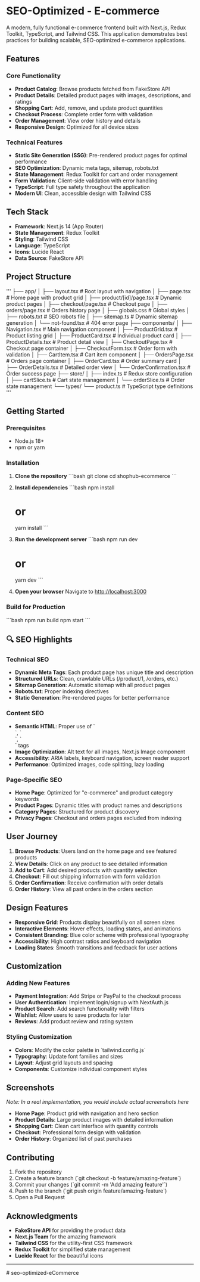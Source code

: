 # SEO-Optimized - E-commerce

A modern, fully functional e-commerce frontend built with Next.js, Redux Toolkit, TypeScript, and Tailwind CSS. This application demonstrates best practices for building scalable, SEO-optimized e-commerce applications.

## Features

### Core Functionality

-   **Product Catalog**: Browse products fetched from FakeStore API
-   **Product Details**: Detailed product pages with images, descriptions, and ratings
-   **Shopping Cart**: Add, remove, and update product quantities
-   **Checkout Process**: Complete order form with validation
-   **Order Management**: View order history and details
-   **Responsive Design**: Optimized for all device sizes

### Technical Features

-   **Static Site Generation (SSG)**: Pre-rendered product pages for optimal performance
-   **SEO Optimization**: Dynamic meta tags, sitemap, robots.txt
-   **State Management**: Redux Toolkit for cart and order management
-   **Form Validation**: Client-side validation with error handling
-   **TypeScript**: Full type safety throughout the application
-   **Modern UI**: Clean, accessible design with Tailwind CSS

## Tech Stack

-   **Framework**: Next.js 14 (App Router)
-   **State Management**: Redux Toolkit
-   **Styling**: Tailwind CSS
-   **Language**: TypeScript
-   **Icons**: Lucide React
-   **Data Source**: FakeStore API

## Project Structure

'''
├── app/
│ ├── layout.tsx # Root layout with navigation
│ ├── page.tsx # Home page with product grid
│ ├── product/[id]/page.tsx # Dynamic product pages
│ ├── checkout/page.tsx # Checkout page
│ ├── orders/page.tsx # Orders history page
│ ├── globals.css # Global styles
│ ├── robots.txt # SEO robots file
│ ├── sitemap.ts # Dynamic sitemap generation
│ └── not-found.tsx # 404 error page
├── components/
│ ├── Navigation.tsx # Main navigation component
│ ├── ProductGrid.tsx # Product listing grid
│ ├── ProductCard.tsx # Individual product card
│ ├── ProductDetails.tsx # Product detail view
│ ├── CheckoutPage.tsx # Checkout page container
│ ├── CheckoutForm.tsx # Order form with validation
│ ├── CartItem.tsx # Cart item component
│ ├── OrdersPage.tsx # Orders page container
│ ├── OrderCard.tsx # Order summary card
│ ├── OrderDetails.tsx # Detailed order view
│ └── OrderConfirmation.tsx # Order success page
├── store/
│ ├── index.ts # Redux store configuration
│ ├── cartSlice.ts # Cart state management
│ └── orderSlice.ts # Order state management
└── types/
└── product.ts # TypeScript type definitions
'''

## Getting Started

### Prerequisites

-   Node.js 18+
-   npm or yarn

### Installation

1. **Clone the repository**
   \`\`\`bash
   git clone <repository-url>
   cd shophub-ecommerce
   \`\`\`

2. **Install dependencies**
   \`\`\`bash
   npm install

    # or

    yarn install
    \`\`\`

3. **Run the development server**
   \`\`\`bash
   npm run dev

    # or

    yarn dev
    \`\`\`

4. **Open your browser**
   Navigate to [http://localhost:3000](http://localhost:3000)

### Build for Production

\`\`\`bash
npm run build
npm start
\`\`\`

## 🔍 SEO Highlights

### Technical SEO

-   **Dynamic Meta Tags**: Each product page has unique title and description
-   **Structured URLs**: Clean, crawlable URLs (/product/1, /orders, etc.)
-   **Sitemap Generation**: Automatic sitemap with all product pages
-   **Robots.txt**: Proper indexing directives
-   **Static Generation**: Pre-rendered pages for better performance

### Content SEO

-   **Semantic HTML**: Proper use of \`<main>\`, \`<section>\`, \`<article>\` tags
-   **Image Optimization**: Alt text for all images, Next.js Image component
-   **Accessibility**: ARIA labels, keyboard navigation, screen reader support
-   **Performance**: Optimized images, code splitting, lazy loading

### Page-Specific SEO

-   **Home Page**: Optimized for "e-commerce" and product category keywords
-   **Product Pages**: Dynamic titles with product names and descriptions
-   **Category Pages**: Structured for product discovery
-   **Privacy Pages**: Checkout and orders pages excluded from indexing

## User Journey

1. **Browse Products**: Users land on the home page and see featured products
2. **View Details**: Click on any product to see detailed information
3. **Add to Cart**: Add desired products with quantity selection
4. **Checkout**: Fill out shipping information with form validation
5. **Order Confirmation**: Receive confirmation with order details
6. **Order History**: View all past orders in the orders section

## Design Features

-   **Responsive Grid**: Products display beautifully on all screen sizes
-   **Interactive Elements**: Hover effects, loading states, and animations
-   **Consistent Branding**: Blue color scheme with professional typography
-   **Accessibility**: High contrast ratios and keyboard navigation
-   **Loading States**: Smooth transitions and feedback for user actions

## Customization

### Adding New Features

-   **Payment Integration**: Add Stripe or PayPal to the checkout process
-   **User Authentication**: Implement login/signup with NextAuth.js
-   **Product Search**: Add search functionality with filters
-   **Wishlist**: Allow users to save products for later
-   **Reviews**: Add product review and rating system

### Styling Customization

-   **Colors**: Modify the color palette in \`tailwind.config.js\`
-   **Typography**: Update font families and sizes
-   **Layout**: Adjust grid layouts and spacing
-   **Components**: Customize individual component styles

## Screenshots

_Note: In a real implementation, you would include actual screenshots here_

-   **Home Page**: Product grid with navigation and hero section
-   **Product Details**: Large product images with detailed information
-   **Shopping Cart**: Clean cart interface with quantity controls
-   **Checkout**: Professional form design with validation
-   **Order History**: Organized list of past purchases

## Contributing

1. Fork the repository
2. Create a feature branch (\`git checkout -b feature/amazing-feature\`)
3. Commit your changes (\`git commit -m 'Add amazing feature'\`)
4. Push to the branch (\`git push origin feature/amazing-feature\`)
5. Open a Pull Request

## Acknowledgments

-   **FakeStore API** for providing the product data
-   **Next.js Team** for the amazing framework
-   **Tailwind CSS** for the utility-first CSS framework
-   **Redux Toolkit** for simplified state management
-   **Lucide React** for the beautiful icons

---
#   s e o - o p t i m i z e d - e C o m m e r c e  
 